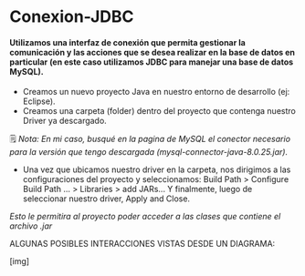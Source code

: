 # Conexion-JDBC

#### Utilizamos una interfaz de conexión que permita gestionar la comunicación y las acciones que se desea realizar en la base de datos en particular (en este caso utilizamos JDBC para manejar una base de datos MySQL).

- Creamos un nuevo proyecto Java en nuestro entorno de desarrollo (ej: Eclipse).
- Creamos una carpeta (folder) dentro del proyecto que contenga nuestro Driver ya descargado.

🗒️ _Nota: En mi caso, busqué en la pagina de MySQL el conector necesario para la versión que tengo descargada (mysql-connector-java-8.0.25.jar)._
- Una vez que ubicamos nuestro driver en la carpeta, nos dirigimos a las configuraciones del proyecto y seleccionamos: Build Path > Configure Build Path ... > Libraries > add JARs...  Y finalmente, luego de seleccionar nuestro driver, Apply and Close.

_Esto le permitira al proyecto poder acceder a las clases que contiene el archivo .jar_

ALGUNAS POSIBLES INTERACCIONES VISTAS DESDE UN DIAGRAMA:

[img]

